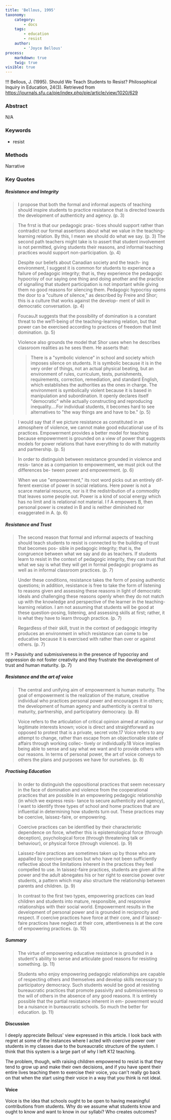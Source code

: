 ```yaml
---
title: 'Bellous, 1995'
taxonomy:
    category:
        - docs
    tags:
        - education
        - resist
    author:
        - 'Joyce Bellous'
process:
    markdown: true
    twig: true
visible: true
---
```


!!! Bellous, J. (1995). Should We Teach Students to Resist? Philosophical Inquiry in Education, 24(3). Retrieved from https://journals.sfu.ca/pie/index.php/pie/article/view/1020/629



### Abstract

N/A

### Keywords
- resist

### Methods

Narrative

### Key Quotes

##### Resistance and Integrity

> I propose that both the formal and informal aspects of teaching should inspire students to practice resistance that is directed towards the development of authenticity and agency. (p. 3)

> The frrst is that our pedagogic prac- tices should support rather than contradict our formal assertions about what we value in the teaching-learning relation. By this, I mean we should do what we say. (p. 3)
> The second path teachers might take is to assert that student involvement is not permitted, giving students their reasons, and informal teaching practices would support non-participation. (p. 4)

> Despite our beliefs about Canadian society and the teach- ing environment, I suggest it is common for students to experience a failure of pedagogic integrity; that is, they experience the pedagogic hypocrisy of our saying one thing and doing another and the practice of signalling that student participation is not important while giving them no good reasons for silencing them. Pedagogic hypocrisy opens the door to a "culture of silence," as described by Freire and Shor; this is a culture that works against the develop- ment of skill in democratic conversation. (p. 4)

> FoucauJt suggests that the possibility of domination is a constant threat to the we11-being of the teaching-learning relation, but that power can be exercised according to practices of freedom that limit domination. (p. 5)

> Violence also grounds the model that Shor uses when he describes classroom realities as he sees them. He asserts that:
>> There is a "symbolic violence" in school and society which imposes silence on students. It is symbolic because it is in the very order of things, not an actual physical beating, but an environment of rules, curriculum, tests, punishments, requirements, correction, remediation, and standard English, which establishes the authorities as the ones in charge. The environment is symbolically violent because it is based in manipulation and subordination. It openly declares itself "democratic" while actually constructing and reproducing inequality....For individual students, it becomes hard to see alternatives to "the way things are and have to be." (p. 5)

>I would say that if we picture resistance as constituted in an atmosphere of violence, we cannot make good educational use of its practices. Empowerment provides a better model for teaching because empowerment is grounded on a view of power that suggests models for power relations that have everything to do with maturity and partnership. (p. 5)

> In order to distinguish between resistance grounded in violence and resis- tance as a companion to empowerment, we must pick out the differences be- tween power and empowerment. (p. 6)

> When we use "empowerment," its root word picks out an entirely dif- ferent exercise of power in social relations. Here power is not a scarce material resource, nor is it the redistribution of a commodity that leaves some people out. Power is a kind of social energy which has no limit and is relational not material. I f A empowers B, then personal power is created in B and is neither diminished nor exaggerated in A. (p. 6)

##### Resistance and Trust
> The second reason that formal and informal aspects of teaching should teach students to resist is connected to the building of trust that becomes pos- sible in pedagogic integrity; that is, the congruence between what we say and do as teachers. If students learn to resist in the context of pedagogic integrity, they can trust that what we say is what they will get in formal pedagogic programs as well as in informal classroom practices. (p. 7)

> Under these conditions, resistance takes the form of posing authentic questions; in addition, resistance is free to take the form of listening to reasons given and assessing these reasons in light of democratic ideals and challenging these reasons openly when they do not match up with the knowledge and perspective of the learner in the teaching- learning relation. I am not assuming that students will be good at these question-posing, listening, and assessing skills at first; rather, it is what they have to learn through practice. (p. 7)

> Regardless of their skill, trust in the context of pedagogic integrity produces an environment in which resistance can come to be educative because it is exercised with rather than over or against others. (p. 7)

!!! > Passivity and submissiveness in the presence of hypocrisy and oppression do not foster creativity and they frustrate the development of trust and human maturity. (p. 7)

##### Resistance and the art of voice

> The central and unifying aim of empowerment is human maturity. The goal of empowerment is the realization of the mature, creative individual who practices personal power and encourages it in others; the development of human agency and authenticity is central to maturity, partnership, and participatory democracy. (p. 8)

> Voice refers to the articulation of critical opinion aimed at making our legitimate interests known; voice is direct and straightforward as opposed to protest that is a private, secret vote.17 Voice refers to any attempt to change, rather than escape from an objectionable state of affairs through working collec- tively or individually.18 Voice implies being able to sense and say what we want and to provide others with our reasons. In terms of personal power, the art of voice conveys to others the plans and purposes we have for ourselves. (p. 8)

##### Practising Education
>In order to distinguish the oppositional practices that seem necessary in the face of domination and violence from the cooperational practices that are possible in an empowering pedagogic relationship (in which we express resis- tance to secure authenticity and agency), I want to identify three types of school and home practices that are influential in determining how students turn out. These practices may be coercive, laissez-faire, or empowering.

>Coercive practices can be identified by their characteristic dependence on force, whether this is epistemological force (through deception), psychological force (through threatening talk or behaviour), or physical force (through violence). (p. 9)

>Laissez-faire practices are sometimes taken up by those who are appalled by coercive practices but who have not been sufficiently reflective about the limitations inherent in the practices they feel compelled to use. In taissez-faire practices, students are given all the power and the adult abnegates his or her right to exercise power over students, a pattern which may also structure the relationship between parents and children. (p. 9)

>In contrast to the first two types, empowering practices can lead children and students into mature, responsible, and responsive relationships with their social world. Empowerment results in the development of personal power and is grounded in reciprocity and respect. If coercive practices have force at their core, and if laissez-faire practices have neglect at their core, attentiveness is at the core of empowering practices. (p. 10)

##### Summary

>The virtue of empowering educative resistance is grounded in a student's ability to sense and articulate good reasons for resisting something. (p. 11)

>Students who enjoy empowering pedagogic relationships are capable of respecting others and themselves and develop skills necessary to participatory democracy. Such students would be good at resisting bureaucratic practices that promote passivity and submissiveness to the will of others in the absence of any good reasons. It is entirely possible that the partial resistance inherent in em- powerment would be a nuisance in bureaucratic schools. So much the better for education. (p. 11)



#### Discussion

I deeply appreciate Bellous' view expressed in this article. I look back with regret at some of the instances where I acted with coercive power over students in my classes due to the bureaucratic structure of the system. I think that this system is a large part of why I left K12 teaching.

The problem, though, with raising children empowered to resist is that they tend to grow up and make their own decisions, and if you have spent their entire lives teaching them to exercise their voice, you can't really go back on that when the start using their voice in a way that you think is not ideal. 


#### Voice

Voice is the idea that schools ought to be open to having meaningful contributions from students. Why do we assume what students know and ought to know and want to know in our syllabi? Who creates outcomes?

